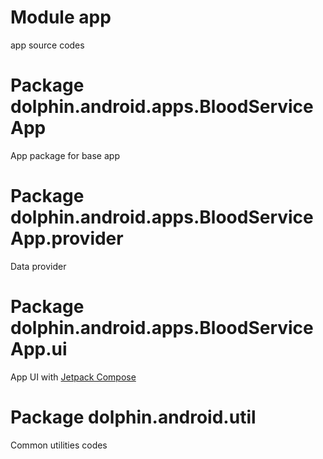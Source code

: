 # Module app

app source codes

# Package dolphin.android.apps.BloodServiceApp

App package for base app

# Package dolphin.android.apps.BloodServiceApp.provider

Data provider

# Package dolphin.android.apps.BloodServiceApp.ui

App UI with [Jetpack Compose](https://developer.android.com/jetpack/compose)

# Package dolphin.android.util

Common utilities codes

